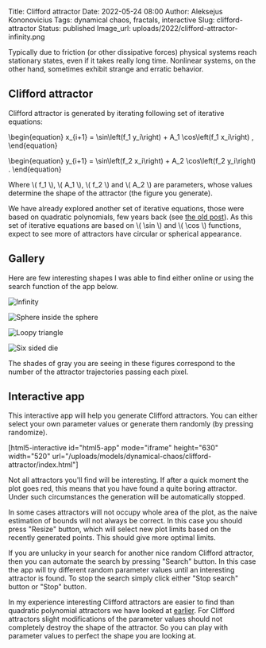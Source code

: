Title: Clifford attractor
Date: 2022-05-24 08:00
Author: Aleksejus Kononovicius
Tags: dynamical chaos, fractals, interactive
Slug: clifford-attractor
Status: published
Image_url: uploads/2022/clifford-attractor-infinity.png

Typically due to friction (or other dissipative forces) physical systems
reach stationary states, even if it takes really long time. Nonlinear
systems, on the other hand, sometimes exhibit strange and erratic
behavior.
<!--more-->

## Clifford attractor

Clifford attractor is generated by iterating following set of iterative
equations:

\begin{equation}
    x\_{i+1} = \sin\left(f\_1 y\_i\right) + A\_1 \cos\left(f\_1 x\_i\right) ,
\end{equation}

\begin{equation}
    y\_{i+1} = \sin\left(f\_2 x\_i\right) + A\_2 \cos\left(f\_2 y\_i\right) .
\end{equation}

Where \\\( f\_1 \\\), \\\( A\_1 \\\), \\\( f\_2 \\\) and \\\( A\_2 \\\) are
parameters, whose values determine the shape of the attractor (the figure
you generate).

We have already explored another set of iterative equations, those were
based on quadratic polynomials, few years back (see [the old
post]({filename}/articles/2013/randomly-generated-strange-attractors.md)).
As this set of iterative equations are based on \\\( \sin \\\) and
\\\( \cos \\\) functions, expect to see more of attractors have circular or
spherical appearance.

## Gallery

Here are few interesting shapes I was able to find either online or using
the search function of the app below.

![Infinity]({static}/uploads/2022/clifford-attractor-infinity.png "Infinity")

![Sphere inside the sphere]({static}/uploads/2022/clifford-attractor-sphere.png
"Sphere inside the sphere")

![Loopy triangle]({static}/uploads/2022/clifford-attractor-loops.png "Loopy
triangle")

![Six sided die]({static}/uploads/2022/clifford-attractor-die.png "Six sided die")

The shades of gray you are seeing in these figures correspond to the number
of the attractor trajectories passing each pixel.

## Interactive app

This interactive app will help you generate Clifford attractors. You can
either select your own parameter values or generate them randomly (by
pressing randomize).

[html5-interactive id="html5-app" mode="iframe" height="630" width="520"
url="/uploads/models/dynamical-chaos/clifford-attractor/index.html"]

Not all attractors you'll find will be interesting. If after a quick moment
the plot goes red, this means that you have found a quite boring attractor.
Under such circumstances the generation will be automatically stopped.

In some cases attractors will not occupy whole area of the plot, as the
naive estimation of bounds will not always be correct. In this case
you should press "Resize" button, which will select new plot limits based on
the recently generated points. This should give more optimal limits.

If you are unlucky in your search for another nice random Clifford
attractor, then you can automate the search by pressing "Search" button. In
this case the app will try different random parameter values until an
interesting attractor is found. To stop the search simply click either "Stop
search" button or "Stop" button.

In my experience interesting Clifford attractors are easier to find than
quadratic polynomial attractors we have looked at
[earlier]({filename}/articles/2013/randomly-generated-strange-attractors.md).
For Clifford attractors slight modifications of the parameter values should
not completely destroy the shape of the attractor. So you can play with
parameter values to perfect the shape you are looking at.
